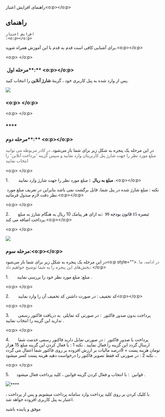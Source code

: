 راهنمای افزایش اعتبار<o:p></o:p>

## راهنمای
    افزایش اعتبار
    :<o:p></o:p>

برای آشنایی
    کافی است قدم به قدم با این آموزش همراه شوید.<o:p></o:p>

<o:p>&nbsp;</o:p> 

###  **مرحله اول****:** **<o:p></o:p>**

پس از وارد شده به پنل کاربری خود ، گزینۀ **شارژ آنلاین** را انتخاب کنید.

![](https://portal.amootsms.com/Uploads/Help/7e6b284fc4564ea7b29124c90e3d6931.jpg)

### **<o:p>&nbsp;</o:p>** 

<o:p>&nbsp;</o:p>

### ****

### **مرحله دوم****:** **<o:p></o:p>**

در این مرحله یک پنجره‌ به شکل زیر برای شما باز
    می‌شود. <font color="#5b5e63" face="IRANSans, serif">در کادر مربوطه می توانید مبلغ مورد نظر را جهت شارژ پنل کاربریتان وارد نمایید و سپس گزینه "پرداخت آنلاین" را انتخاب نمایید</font>

<o:p>&nbsp;</o:p>

1.       
    **مبلغ به ریال  :** مبلغ
    مورد نظر را جهت شارژ وارد نمایید .<o:p></o:p>

 نکته
    : مبلغ شارژ شده در پنل شما، قابل برگشت نمی باشد بنابراین در
    تعریف مبلغ مورد نظر دقت لازم مبذول فرمائید.<o:p></o:p>

<o:p>&nbsp;</o:p>

2.       <font color="#474b53" face="IRANSans, serif"><b>تبصره 15 قانون بودجه 99&nbsp;&nbsp;:</b></font>به ازای هر پیامک 10 ریال به هنگام شارژ به مبلغ پرداخت اضافه می کند.<o:p></o:p>

<o:p>&nbsp;</o:p> 

![](https://portal.amootsms.com/Uploads/Help/d33f00ca197041589318d4e83d7b6edf.jpg)

### 

### 

### 

### مرحله سوم:<o:p></o:p>

در این مرحله یک پنجره‌ به شکل زیر برای شما باز می‌شود<o:p style=""><font color="#5b5e63">. در ادامه، ما بخش‌های این پنجره را به شما توضیح خواهیم داد:</font><font color="#474b53" face="IRANSans, serif"><b>&nbsp;</b></font></o:p>

1.       مبلغ: مبلغ مورد نظر خود را بررسی نمایید .

<o:p>&nbsp;</o:p>

2.       کد تخفیف : در صورت داشتن کد تخفیف آن را وارد نمایید<o:p></o:p>

<o:p>&nbsp;</o:p>

3.       پرداخت بدون صدور فاکتور  : در صورتی که تمایلی  به دریافت فاکتور رسمی ندارید این گزینه را انتخاب نمایید .

<o:p>&nbsp;</o:p>

4.       پرداخت با صدور فاکتور  : در صورتی تمایل دارید فاکتور رسمی خدمت شما ارسال گردد این گزینه را فعال نمایید .
نکته 1 : با فعال کردن این گزینه مبلغ 15 هزار تومان هزینه پست + 9درصد مالیات بر ارزش افزوده بر روی فاکتور شما اعمال می گردد .
نکته 2 : در صورتی که فقط تصویر فاکتور را درخواست دهید هزینه پست کسر میشود.

<o:p>&nbsp;</o:p>

5.      قوانین  : با انتخاب و فعال کردن گزینه قوانین ، کلید پرداخت فعال میشود .  

![](https://portal.amootsms.com/Uploads/Help/b4384856ee9844719f67c02c8db22e73.jpg)****

با کلیک کردن بر روی کلید پرداخت وارد سامانه پرداخت میشویم و پس از پرداخت ، اعتبار به پنل کاربری افزوده خواهد شد.

موفق و پاینده باشید